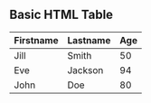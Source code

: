 


## Basic HTML Table



| Firstname | Lastname | Age | 
| --- | --- | --- | 
| Jill | Smith | 50 | 
| Eve | Jackson | 94 | 
| John | Doe | 80 | 

